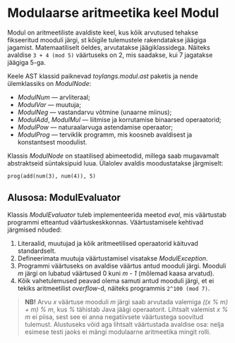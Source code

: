 # Modulaarse aritmeetika keel Modul

Modul on aritmeetiliste avaldiste keel, kus kõik arvutused tehakse fikseeritud mooduli järgi, st kõigile tulemustele rakendatakse jäägiga jagamist. Matemaatiliselt öeldes, arvutatakse jäägiklassidega. Näiteks avaldise `3 + 4 (mod 5)` väärtuseks on 2, mis saadakse, kui 7 jagatakse jäägiga 5-ga.

Keele AST klassid paiknevad *toylangs.modul.ast* paketis ja nende ülemklassiks on *ModulNode*:

-   *ModulNum* — arvliteraal;
-   *ModulVar* — muutuja;
-   *ModulNeg* — vastandarvu võtmine (unaarne miinus);
-   *ModulAdd*, *ModulMul* — liitmise ja korrutamise binaarsed operaatorid;
-   *ModulPow* — naturaalarvuga astendamise operaator;
-   *ModulProg* — terviklik programm, mis koosneb avaldisest ja konstantsest moodulist.

Klassis *ModulNode* on staatilised abimeetodid, millega saab mugavamalt abstraktseid süntaksipuid luua. 
Ülalolev avaldis moodustatakse järgmiselt:

```
prog(add(num(3), num(4)), 5)
```

## Alusosa: ModulEvaluator

Klassis *ModulEvaluator* tuleb implementeerida meetod *eval*, mis väärtustab programmi etteantud väärtuskeskkonnas. 
Väärtustamisele kehtivad järgmised nõuded:

1.  Literaalid, muutujad ja kõik aritmeetilised operaatorid käituvad standardselt.
2.  Defineerimata muutuja väärtustamisel visatakse *ModulException*.
3.  Programmi väärtuseks on avaldise väärtus antud mooduli järgi.
    Mooduli *m* järgi on lubatud väärtused 0 kuni *m - 1* (mõlemad kaasa arvatud).
4.  Kõik vahetulemused peavad olema samuti antud mooduli järgi, et ei tekiks aritmeetilist *overflow*-d, 
    näiteks programmis `2^100 (mod 7)`.

> **NB!** Arvu *x* väärtuse mooduli *m* järgi saab arvutada valemiga *((x % m) + m) % m*, kus *%* tähistab Java jäägi operaatorit. Lihtsalt valemist *x % m* ei piisa, sest see ei anna negatiivsete väärtustega soovitud tulemust.
> Alustuseks võid aga lihtsalt väärtustada avaldise osa: nelja esimese testi jaoks ei mängi modulaarne aritmeetika mingit rolli.
